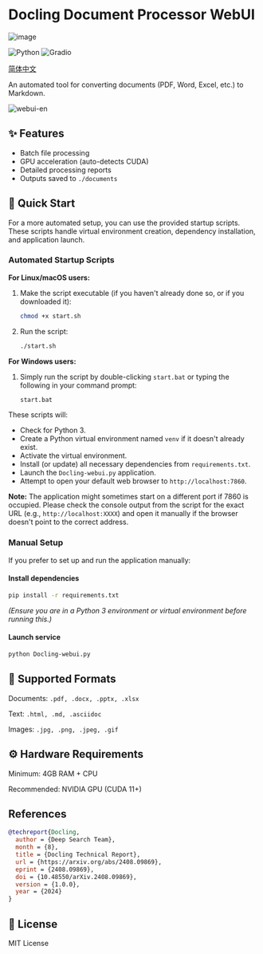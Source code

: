 # Docling Document Processor WebUI

![image](https://github.com/user-attachments/assets/790d82a1-48bc-417b-9a23-2098d1454291)


![Python](https://img.shields.io/badge/Python-3.8%2B-blue)
![Gradio](https://img.shields.io/badge/Gradio-3.x-orange)

[简体中文](https://github.com/AdamPlatin123/Docling-webui/blob/main/README_zh.md)

An automated tool for converting documents (PDF, Word, Excel, etc.) to Markdown.

![webui-en](https://github.com/user-attachments/assets/aa7196cf-96e5-428d-8fc5-b0c029c9c9fe)

## ✨ Features
- Batch file processing
- GPU acceleration (auto-detects CUDA)
- Detailed processing reports
- Outputs saved to `./documents`

## 🚀 Quick Start

For a more automated setup, you can use the provided startup scripts. These scripts handle virtual environment creation, dependency installation, and application launch.

### Automated Startup Scripts

**For Linux/macOS users:**
1.  Make the script executable (if you haven't already done so, or if you downloaded it):
    ```bash
    chmod +x start.sh
    ```
2.  Run the script:
    ```bash
    ./start.sh
    ```

**For Windows users:**
1.  Simply run the script by double-clicking `start.bat` or typing the following in your command prompt:
    ```bash
    start.bat
    ```

These scripts will:
*   Check for Python 3.
*   Create a Python virtual environment named `venv` if it doesn't already exist.
*   Activate the virtual environment.
*   Install (or update) all necessary dependencies from `requirements.txt`.
*   Launch the `Docling-webui.py` application.
*   Attempt to open your default web browser to `http://localhost:7860`.

**Note:** The application might sometimes start on a different port if 7860 is occupied. Please check the console output from the script for the exact URL (e.g., `http://localhost:XXXX`) and open it manually if the browser doesn't point to the correct address.

### Manual Setup

If you prefer to set up and run the application manually:

#### Install dependencies
```bash
pip install -r requirements.txt
```
*(Ensure you are in a Python 3 environment or virtual environment before running this.)*

#### Launch service
```bash
python Docling-webui.py
```

## 📂 Supported Formats
Documents: `.pdf, .docx, .pptx, .xlsx`

Text: `.html, .md, .asciidoc`

Images: `.jpg, .png, .jpeg, .gif`

## ⚙️ Hardware Requirements
Minimum: 4GB RAM + CPU

Recommended: NVIDIA GPU (CUDA 11+)

## References


```bib
@techreport{Docling,
  author = {Deep Search Team},
  month = {8},
  title = {Docling Technical Report},
  url = {https://arxiv.org/abs/2408.09869},
  eprint = {2408.09869},
  doi = {10.48550/arXiv.2408.09869},
  version = {1.0.0},
  year = {2024}
}
```

## 📜 License
MIT License
